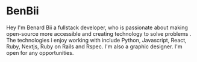 # BenBii

Hey I'm Benard Bii a fullstack developer, who is passionate about making open-source more accessible and creating technology to solve problems . The technologies i enjoy working with include Python, Javascript, React, Ruby, Nextjs, Ruby on Rails and Rspec. I'm also a graphic designer. I'm open for any opportunities.
